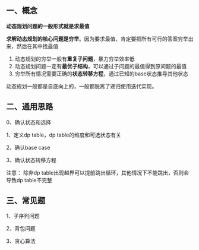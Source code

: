 ## 一、概念

**动态规划问题的一般形式就是求最值**



**求解动态规划的核心问题是穷举**。因为要求最值，肯定要把所有可行的答案穷举出来，然后在其中找最值

1. 动态规划的穷举一般有**重复子问题**，暴力穷举效率低
2. 动态规划问题一定有**最优子结构**，可以通过子问题的最值得到原问题的最值
3. 穷举所有情况需要正确的**状态转移方程**，通过已知的base状态推导其他状态



动态规划一般都是自底向上的，一般都脱离了递归使用迭代实现。





## 二、通用思路

0、确认状态和选择

1、定义dp table，dp table的维度和可选状态有关

2、确认base case

3、确认状态转移方程



注意： 除非dp table出现越界可以提前跳出循环，其他情况下不能跳出，否则会导致dp table不完整



## 三、常见题

1、子序列问题

2、背包问题

3、贪心算法

